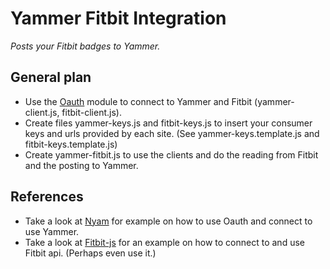 # Yammer Fitbit Integration
_Posts your Fitbit badges to Yammer._

## General plan

* Use the [Oauth](https://github.com/ciaranj/node-oauth) module to connect to Yammer and Fitbit (yammer-client.js, fitbit-client.js).
* Create files yammer-keys.js and fitbit-keys.js to insert your consumer keys and urls provided by each site. (See yammer-keys.template.js and fitbit-keys.template.js)
* Create yammer-fitbit.js to use the clients and do the reading from Fitbit and the posting to Yammer.

## References

* Take a look at [Nyam](https://github.com/csanz/node-nyam) for example on how to use Oauth and connect to use Yammer.
* Take a look at [Fitbit-js](https://github.com/smurthas/fitbit-js) for an example on how to connect to and use Fitbit api. (Perhaps even use it.)